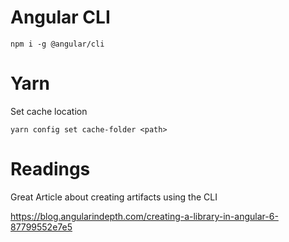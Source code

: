 # Angular CLI

```
npm i -g @angular/cli
```

# Yarn

Set cache location

```
yarn config set cache-folder <path>
```

# Readings

Great Article about creating artifacts using the CLI

https://blog.angularindepth.com/creating-a-library-in-angular-6-87799552e7e5
